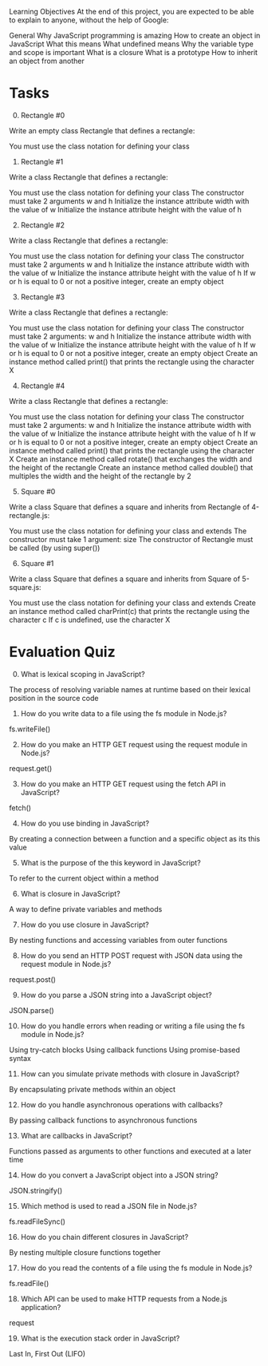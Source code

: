Learning Objectives
At the end of this project, you are expected to be able to explain to anyone, without the help of Google:

General
Why JavaScript programming is amazing
How to create an object in JavaScript
What this means
What undefined means
Why the variable type and scope is important
What is a closure
What is a prototype
How to inherit an object from another

# Tasks

0. Rectangle #0

Write an empty class Rectangle that defines a rectangle:

You must use the class notation for defining your class

1. Rectangle #1

Write a class Rectangle that defines a rectangle:

You must use the class notation for defining your class
The constructor must take 2 arguments w and h
Initialize the instance attribute width with the value of w
Initialize the instance attribute height with the value of h

2. Rectangle #2

Write a class Rectangle that defines a rectangle:

You must use the class notation for defining your class
The constructor must take 2 arguments w and h
Initialize the instance attribute width with the value of w
Initialize the instance attribute height with the value of h
If w or h is equal to 0 or not a positive integer, create an empty object

3. Rectangle #3

Write a class Rectangle that defines a rectangle:

You must use the class notation for defining your class
The constructor must take 2 arguments: w and h
Initialize the instance attribute width with the value of w
Initialize the instance attribute height with the value of h
If w or h is equal to 0 or not a positive integer, create an empty object
Create an instance method called print() that prints the rectangle using the character X

4. Rectangle #4

Write a class Rectangle that defines a rectangle:

You must use the class notation for defining your class
The constructor must take 2 arguments: w and h
Initialize the instance attribute width with the value of w
Initialize the instance attribute height with the value of h
If w or h is equal to 0 or not a positive integer, create an empty object
Create an instance method called print() that prints the rectangle using the character X
Create an instance method called rotate() that exchanges the width and the height of the rectangle
Create an instance method called double() that multiples the width and the height of the rectangle by 2

5. Square #0

Write a class Square that defines a square and inherits from Rectangle of 4-rectangle.js:

You must use the class notation for defining your class and extends
The constructor must take 1 argument: size
The constructor of Rectangle must be called (by using super())

6. Square #1

Write a class Square that defines a square and inherits from Square of 5-square.js:

You must use the class notation for defining your class and extends
Create an instance method called charPrint(c) that prints the rectangle using the character c
If c is undefined, use the character X

# Evaluation Quiz

0. What is lexical scoping in JavaScript?

The process of resolving variable names at runtime based on their lexical position in the source code

1. How do you write data to a file using the fs module in Node.js?

fs.writeFile()

2. How do you make an HTTP GET request using the request module in Node.js?

request.get()

3. How do you make an HTTP GET request using the fetch API in JavaScript?

fetch()

4. How do you use binding in JavaScript?

By creating a connection between a function and a specific object as its this value

5. What is the purpose of the this keyword in JavaScript?

To refer to the current object within a method

6. What is closure in JavaScript?

A way to define private variables and methods

7. How do you use closure in JavaScript?

By nesting functions and accessing variables from outer functions

8. How do you send an HTTP POST request with JSON data using the request module in Node.js?

request.post()

9. How do you parse a JSON string into a JavaScript object?

JSON.parse()

10. How do you handle errors when reading or writing a file using the fs module in Node.js?

Using try-catch blocks
Using callback functions
Using promise-based syntax

11. How can you simulate private methods with closure in JavaScript?

By encapsulating private methods within an object

12. How do you handle asynchronous operations with callbacks?

By passing callback functions to asynchronous functions

13. What are callbacks in JavaScript?

Functions passed as arguments to other functions and executed at a later time

14. How do you convert a JavaScript object into a JSON string?

JSON.stringify()

15. Which method is used to read a JSON file in Node.js?

fs.readFileSync()

16. How do you chain different closures in JavaScript?

By nesting multiple closure functions together

17. How do you read the contents of a file using the fs module in Node.js?

fs.readFile()

18. Which API can be used to make HTTP requests from a Node.js application?

request

19. What is the execution stack order in JavaScript?

Last In, First Out (LIFO)

